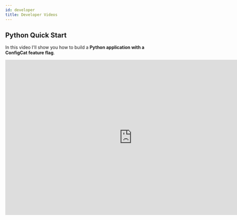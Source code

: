 ```yaml
---
id: developer
title: Developer Videos
---
```

## Python Quick Start

In this video I'll show you how to build a **Python application with a ConfigCat feature flag**.

<iframe width="800" height="490" src="https://www.youtube.com/embed/NTkzhq9T-Bs" frameborder="0" allow="accelerometer; autoplay; encrypted-media; gyroscope; picture-in-picture" allowfullscreen></iframe>
